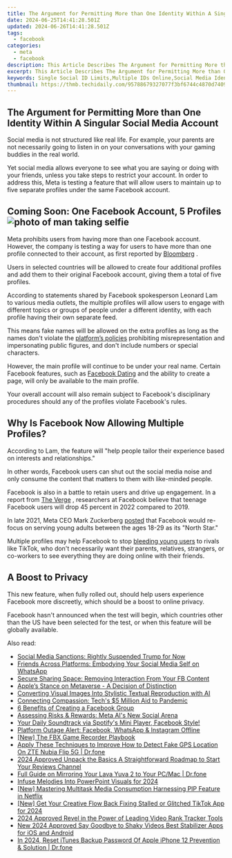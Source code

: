 ```yaml
---
title: The Argument for Permitting More than One Identity Within A Singular Social Media Account
date: 2024-06-25T14:41:28.501Z
updated: 2024-06-26T14:41:28.501Z
tags:
  - facebook
categories:
  - meta
  - facebook
description: This Article Describes The Argument for Permitting More than One Identity Within A Singular Social Media Account
excerpt: This Article Describes The Argument for Permitting More than One Identity Within A Singular Social Media Account
keywords: Single Social ID Limits,Multiple IDs Online,Social Media Identity,Unique Account Policy,ID Duplication Debate,Profile Reuse Concerns,One User, Many Identities
thumbnail: https://thmb.techidaily.com/95788679327077f3bf6744c4870d74096e3663b00fb525d667e1a6c4f5883874.jpg
---
```


## The Argument for Permitting More than One Identity Within A Singular Social Media Account

 Social media is not structured like real life. For example, your parents are not necessarily going to listen in on your conversations with your gaming buddies in the real world.

 Yet social media allows everyone to see what you are saying or doing with your friends, unless you take steps to restrict your account. In order to address this, Meta is testing a feature that will allow users to maintain up to five separate profiles under the same Facebook account.

## Coming Soon: One Facebook Account, 5 Profiles ![photo of man taking selfie](https://static1.makeuseofimages.com/wordpress/wp-content/uploads/2022/07/profile.jpg)

 Meta prohibits users from having more than one Facebook account. However, the company is testing a way for users to have more than one profile connected to their account, as first reported by [Bloomberg](https://www.bloomberg.com/news/articles/2022-07-14/meta-to-start-letting-facebook-users-have-up-to-five-profiles) .

 Users in selected countries will be allowed to create four additional profiles and add them to their original Facebook account, giving them a total of five profiles.

 According to statements shared by Facebook spokesperson Leonard Lam to various media outlets, the multiple profiles will allow users to engage with different topics or groups of people under a different identity, with each profile having their own separate feed.

 This means fake names will be allowed on the extra profiles as long as the names don't violate the [platform’s policies](https://www.facebook.com/help/229715077154790/) prohibiting misrepresentation and impersonating public figures, and don't include numbers or special characters.

 However, the main profile will continue to be under your real name. Certain Facebook features, such as [Facebook Dating](https://www.makeuseof.com/what-is-facebook-dating/) and the ability to create a page, will only be available to the main profile.

 Your overall account will also remain subject to Facebook's disciplinary procedures should any of the profiles violate Facebook's rules.

## Why Is Facebook Now Allowing Multiple Profiles?

 According to Lam, the feature will "help people tailor their experience based on interests and relationships."

 In other words, Facebook users can shut out the social media noise and only consume the content that matters to them with like-minded people.

 Facebook is also in a battle to retain users and drive up engagement. In a report from [The Verge](https://www.theverge.com/22743744/facebook-teen-usage-decline-frances-haugen-leaks) , researchers at Facebook believe that teenage Facebook users will drop 45 percent in 2022 compared to 2019.

 In late 2021, Meta CEO Mark Zuckerberg [posted](https://www.facebook.com/zuck/posts/10114017541176911) that Facebook would re-focus on serving young adults between the ages 18-29 as its "North Star."

 Multiple profiles may help Facebook to stop [bleeding young users](https://www.makeuseof.com/why-facebook-is-losing-users/) to rivals like TikTok, who don't necessarily want their parents, relatives, strangers, or co-workers to see everything they are doing online with their friends.

## A Boost to Privacy

 This new feature, when fully rolled out, should help users experience Facebook more discreetly, which should be a boost to online privacy.

 Facebook hasn't announced when the test will begin, which countries other than the US have been selected for the test, or when this feature will be globally available.


<ins class="adsbygoogle"
     style="display:block"
     data-ad-format="autorelaxed"
     data-ad-client="ca-pub-7571918770474297"
     data-ad-slot="1223367746"></ins>



<ins class="adsbygoogle"
     style="display:block"
     data-ad-client="ca-pub-7571918770474297"
     data-ad-slot="8358498916"
     data-ad-format="auto"
     data-full-width-responsive="true"></ins>

<span class="atpl-alsoreadstyle">Also read:</span>
<div><ul>
<li><a href="https://facebook.techidaily.com/social-media-sanctions-rightly-suspended-trump-for-now/"><u>Social Media Sanctions: Rightly Suspended Trump for Now</u></a></li>
<li><a href="https://facebook.techidaily.com/friends-across-platforms-embodying-your-social-media-self-on-whatsapp/"><u>Friends Across Platforms: Embodying Your Social Media Self on WhatsApp</u></a></li>
<li><a href="https://facebook.techidaily.com/secure-sharing-space-removing-interaction-from-your-fb-content/"><u>Secure Sharing Space: Removing Interaction From Your FB Content</u></a></li>
<li><a href="https://facebook.techidaily.com/apples-stance-on-metaverse-a-decision-of-distinction/"><u>Apple’s Stance on Metaverse - A Decision of Distinction</u></a></li>
<li><a href="https://facebook.techidaily.com/converting-visual-images-into-stylistic-textual-reproduction-with-ai/"><u>Converting Visual Images Into Stylistic Textual Reproduction with AI</u></a></li>
<li><a href="https://facebook.techidaily.com/connecting-compassion-techs-5-million-aid-to-pandemic/"><u>Connecting Compassion: Tech's $5 Million Aid to Pandemic</u></a></li>
<li><a href="https://facebook.techidaily.com/6-benefits-of-creating-a-facebook-group/"><u>6 Benefits of Creating a Facebook Group</u></a></li>
<li><a href="https://facebook.techidaily.com/assessing-risks-and-rewards-meta-ais-new-social-arena/"><u>Assessing Risks & Rewards: Meta AI's New Social Arena</u></a></li>
<li><a href="https://facebook.techidaily.com/1719151235755-your-daily-soundtrack-via-spotifys-mini-player-facebook-style/"><u>Your Daily Soundtrack via Spotify's Mini Player, Facebook Style!</u></a></li>
<li><a href="https://facebook.techidaily.com/platform-outage-alert-facebook-whatsapp-and-instagram-offline/"><u>Platform Outage Alert: Facebook, WhatsApp & Instagram Offline</u></a></li>
<li><a href="https://screen-mirroring-recording.techidaily.com/new-the-fbx-game-recorder-playbook/"><u>[New] The FBX Game Recorder Playbook</u></a></li>
<li><a href="https://fake-location.techidaily.com/apply-these-techniques-to-improve-how-to-detect-fake-gps-location-on-zte-nubia-flip-5g-drfone-by-drfone-virtual-android/"><u>Apply These Techniques to Improve How to Detect Fake GPS Location On ZTE Nubia Flip 5G | Dr.fone</u></a></li>
<li><a href="https://some-skills.techidaily.com/2024-approved-unpack-the-basics-a-straightforward-roadmap-to-start-your-reviews-channel/"><u>2024 Approved  Unpack the Basics  A Straightforward Roadmap to Start Your Reviews Channel</u></a></li>
<li><a href="https://screen-mirror.techidaily.com/full-guide-on-mirroring-your-lava-yuva-2-to-your-pcmac-drfone-by-drfone-android/"><u>Full Guide on Mirroring Your Lava Yuva 2 to Your PC/Mac | Dr.fone</u></a></li>
<li><a href="https://some-knowledge.techidaily.com/infuse-melodies-into-powerpoint-visuals-for-2024/"><u>Infuse Melodies Into PowerPoint Visuals for 2024</u></a></li>
<li><a href="https://extra-guidance.techidaily.com/new-mastering-multitask-media-consumption-harnessing-pip-feature-in-netflix/"><u>[New] Mastering Multitask Media Consumption  Harnessing PIP Feature in Netflix</u></a></li>
<li><a href="https://tiktok-videos.techidaily.com/new-get-your-creative-flow-back-fixing-stalled-or-glitched-tiktok-app-for-2024/"><u>[New] Get Your Creative Flow Back  Fixing Stalled or Glitched TikTok App for 2024</u></a></li>
<li><a href="https://youtube-stream.techidaily.com/2024-approved-revel-in-the-power-of-leading-video-rank-tracker-tools/"><u>2024 Approved  Revel in the Power of Leading Video Rank Tracker Tools</u></a></li>
<li><a href="https://ai-video-tools.techidaily.com/new-2024-approved-say-goodbye-to-shaky-videos-best-stabilizer-apps-for-ios-and-android/"><u>New 2024 Approved Say Goodbye to Shaky Videos Best Stabilizer Apps for iOS and Android</u></a></li>
<li><a href="https://iphone-unlock.techidaily.com/in-2024-reset-itunes-backup-password-of-apple-iphone-12-prevention-and-solution-drfone-by-drfone-ios/"><u>In 2024, Reset iTunes Backup Password Of Apple iPhone 12 Prevention & Solution | Dr.fone</u></a></li>
</ul></div>
